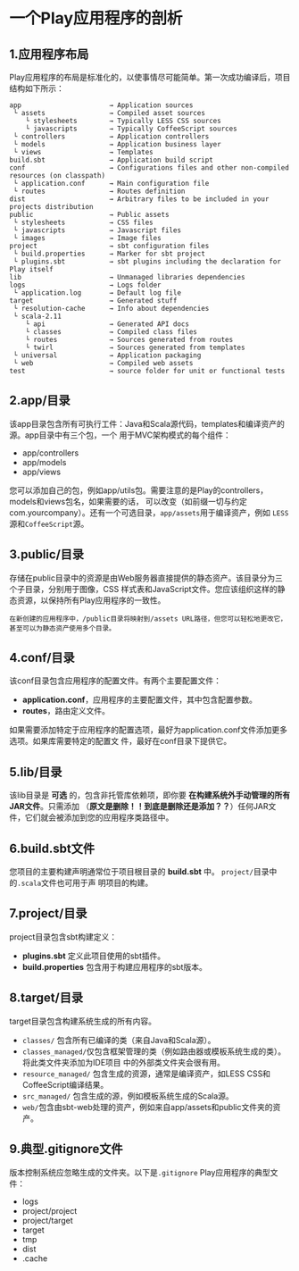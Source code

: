 一个Play应用程序的剖析
===================================================================================
## 1.应用程序布局
Play应用程序的布局是标准化的，以使事情尽可能简单。第一次成功编译后，项目结构如下所示：
```
app                      → Application sources
 └ assets                → Compiled asset sources
    └ stylesheets        → Typically LESS CSS sources
    └ javascripts        → Typically CoffeeScript sources
 └ controllers           → Application controllers
 └ models                → Application business layer
 └ views                 → Templates
build.sbt                → Application build script
conf                     → Configurations files and other non-compiled resources (on classpath)
 └ application.conf      → Main configuration file
 └ routes                → Routes definition
dist                     → Arbitrary files to be included in your projects distribution
public                   → Public assets
 └ stylesheets           → CSS files
 └ javascripts           → Javascript files
 └ images                → Image files
project                  → sbt configuration files
 └ build.properties      → Marker for sbt project
 └ plugins.sbt           → sbt plugins including the declaration for Play itself
lib                      → Unmanaged libraries dependencies
logs                     → Logs folder
 └ application.log       → Default log file
target                   → Generated stuff
 └ resolution-cache      → Info about dependencies
 └ scala-2.11
    └ api                → Generated API docs
    └ classes            → Compiled class files
    └ routes             → Sources generated from routes
    └ twirl              → Sources generated from templates
 └ universal             → Application packaging
 └ web                   → Compiled web assets
test                     → source folder for unit or functional tests
```

## 2.app/目录
该app目录包含所有可执行工件：Java和Scala源代码，templates和编译资产的源。app目录中有三个包，一个
用于MVC架构模式的每个组件：
+ app/controllers
+ app/models
+ app/views

您可以添加自己的包，例如app/utils包。需要注意的是Play的controllers，models和views包名，如果需要的话，
可以改变（如前缀一切与约定com.yourcompany）。还有一个可选目录，`app/assets`用于编译资产，例如
`LESS`源和`CoffeeScript`源。

## 3.public/目录
存储在public目录中的资源是由Web服务器直接提供的静态资产。该目录分为三个子目录，分别用于图像，CSS
样式表和JavaScript文件。您应该组织这样的静态资源，以保持所有Play应用程序的一致性。
```
在新创建的应用程序中，/public目录将映射到/assets URL路径，但您可以轻松地更改它，甚至可以为静态资产使用多个目录。
```

## 4.conf/目录
该conf目录包含应用程序的配置文件。有两个主要配置文件：
+ **application.conf**，应用程序的主要配置文件，其中包含配置参数。
+ **routes**，路由定义文件。

如果需要添加特定于应用程序的配置选项，最好为application.conf文件添加更多选项。如果库需要特定的配置文
件，最好在conf目录下提供它。

## 5.lib/目录
该lib目录是 **可选** 的，包含非托管库依赖项，即你要 **在构建系统外手动管理的所有JAR文件**。只需添加
（**原文是删除！！到底是删除还是添加？？**）任何JAR文件，它们就会被添加到您的应用程序类路径中。

## 6.build.sbt文件
您项目的主要构建声明通常位于项目根目录的 **build.sbt** 中。 `project/`目录中的`.scala`文件也可用于声
明项目的构建。

## 7.project/目录
project目录包含sbt构建定义：
+ **plugins.sbt**  定义此项目使用的sbt插件。
+ **build.properties** 包含用于构建应用程序的sbt版本。

## 8.target/目录
target目录包含构建系统生成的所有内容。
+ `classes/` 包含所有已编译的类（来自Java和Scala源）。
+ `classes_managed/`仅包含框架管理的类（例如路由器或模板系统生成的类）。将此类文件夹添加为IDE项目
中的外部类文件夹会很有用。
+ `resource_managed/` 包含生成的资源，通常是编译资产，如LESS CSS和CoffeeScript编译结果。
+ `src_managed/` 包含生成的源，例如模板系统生成的Scala源。
+ `web/`包含由sbt-web处理的资产，例如来自app/assets和public文件夹的资产。


## 9.典型.gitignore文件
版本控制系统应忽略生成的文件夹。以下是`.gitignore` Play应用程序的典型文件：
+ logs
+ project/project
+ project/target
+ target
+ tmp
+ dist
+ .cache